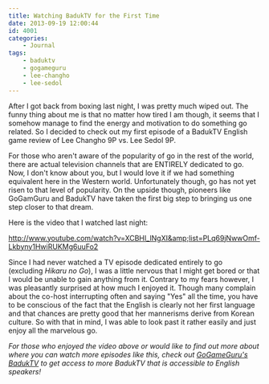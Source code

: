 ```yaml
---
title: Watching BadukTV for the First Time
date: 2013-09-19 12:00:44
id: 4001
categories:
	- Journal
tags:
	- baduktv
	- gogameguru
	- lee-changho
	- lee-sedol
---
```


After I got back from boxing last night, I was pretty much wiped out. The funny thing about me is that no matter how tired I am though, it seems that I somehow manage to find the energy and motivation to do something go related. So I decided to check out my first episode of a BadukTV English game review of Lee Changho 9P vs. Lee Sedol 9P.

For those who aren't aware of the popularity of go in the rest of the world, there are actual television channels that are ENTIRELY dedicated to go. Now, I don't know about you, but I would love it if we had something equivalent here in the Western world. Unfortunately though, go has not yet risen to that level of popularity. On the upside though, pioneers like GoGamGuru and BadukTV have taken the first big step to bringing us one step closer to that dream.

Here is the video that I watched last night:

http://www.youtube.com/watch?v=XCBHI_lNgXI&amp;list=PLq69jNwwOmf-Lkbyny1HwiRUKMg6uuFo2

Since I had never watched a TV episode dedicated entirely to go (excluding _Hikaru no Go_), I was a little nervous that I might get bored or that I would be unable to gain anything from it. Contrary to my fears however, I was pleasantly surprised at how much I enjoyed it. Though many complain about the co-host interrupting often and saying "Yes" all the time, you have to be conscious of the fact that the English is clearly not her first language and that chances are pretty good that her mannerisms derive from Korean culture. So with that in mind, I was able to look past it rather easily and just enjoy all the marvelous go.

_For those who enjoyed the video above or would like to find out more about where you can watch more episodes like this, check out [GoGameGuru's BadukTV](http://gogameguru.com/baduk-tv/) to get access to more BadukTV that is accessible to English speakers!_
